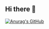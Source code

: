 ## Hi there 👋

[![Anurag's GitHub ](https://github-readme-stats.vercel.app/api?username=Camargos-Erick)](https://github.com/anuraghazra/github-readme-stats)

